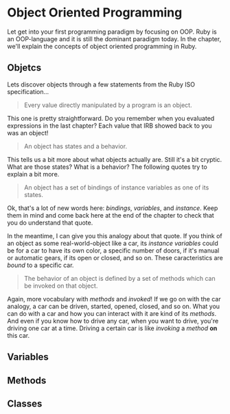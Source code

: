 # Object Oriented Programming

Let get into your first programming paradigm by focusing on OOP. Ruby is an
OOP-language and it is still the dominant paradigm today. In the chapter, we'll
explain the concepts of object oriented programming in Ruby.

## Objetcs

Lets discover objects through a few statements from the Ruby ISO
specification...

> Every value directly manipulated by a program is an object.

This one is pretty straightforward. Do you remember when you evaluated
expressions in the last chapter? Each value that IRB showed back to you
was an object!

> An object has states and a behavior.

This tells us a bit more about what objects actually are. Still it's a bit
cryptic. What are those states? What is a behavior? The following quotes
try to explain a bit more.

> An object has a set of bindings of instance variables as one of its states.

Ok, that's a lot of new words here: _bindings_, _variables_, and _instance_.
Keep them in mind and come back here at the end of the chapter to check that
you do understand that quote.

In the meantime, I can give you this analogy about that quote. If you think
of an object as some real-world-object like a car, its _instance variables_
could be for a car to have its own color, a specific number of doors,
if it's manual or automatic gears, if its open or closed, and so on. These
caracteristics are _bound_ to a specific car.

> The behavior of an object is defined by a set of methods which can be invoked on that object.

Again, more vocabulary with _methods_ and _invoked_! If we go on with the car
analogy, a car can be driven, started, opened, closed, and so on. What you can
do with a car and how you can interact with it are kind of its _methods_. And
even if you know how to drive any car, when you want to drive, you're driving
one car at a time. Driving a certain car is like _invoking_ a _method_ **on**
this car.

## Variables

## Methods

## Classes
